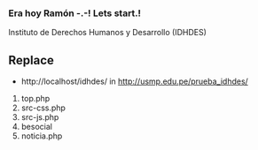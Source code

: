 ### Era hoy Ramón -.-! Lets  start.! 

Instituto de Derechos Humanos y Desarrollo (IDHDES)

## Replace

-  http://localhost/idhdes/     in     http://usmp.edu.pe/prueba_idhdes/

1. top.php
2. src-css.php
3. src-js.php
4. besocial
5. noticia.php
